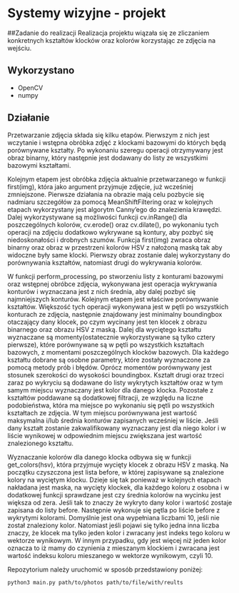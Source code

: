 # Systemy wizyjne - projekt
##Zadanie do realizacji
Realizacja projektu wiązała się ze zliczaniem konkretnych kształtów klocków oraz kolorów korzystając ze zdjęcia na wejściu.

## Wykorzystano
- OpenCV
- numpy

## Działanie
Przetwarzanie zdjęcia składa się kilku etapów. Pierwszym z nich jest wczytanie i wstępna obróbka
zdjęć z klockami bazowymi do których będą porównywane kształty. Po wykonaniu szeregu operacji
otrzymywany jest obraz binarny, który następnie jest dodawany do listy ze wszystkimi bazowymi
kształtami.

Kolejnym etapem jest obróbka zdjęcia aktualnie przetwarzanego w funkcji first(img), która jako
argument przyjmuje zdjęcie, już wcześniej zmniejszone. Pierwsze działania na obrazie mają celu pozbycie
się nadmiaru szczegółów za pomocą MeanShiftFiltering oraz w kolejnych etapach wykorzystany jest
algorytm Canny’ego do znalezienia krawędzi. Dalej wykorzystywane są możliwości funkcji cv.inRange()
dla poszczególnych kolorów, cv.erode() oraz cv.dilate(), po wykonaniu tych operacji na zdjęciu dodatkowo
wykrywane są kontury, aby pozbyć się niedoskonałości i drobnych szumów. Funkcja first(img) zwraca
obraz binarny oraz obraz w przestrzeni kolorów HSV z nałożoną maską tak aby widoczne były same
klocki. Pierwszy obraz zostanie dalej wykorzystany do porównywania kształtów, natomiast drugi do
wykrywania kolorów.

W funkcji perform_processing, po stworzeniu listy z konturami bazowymi oraz wstępnej obróbce
zdjęcia, wykonywana jest operacja wykrywania konturów i wyznaczana jest z nich średnia, aby dalej
pozbyć się najmniejszych konturów. Kolejnym etapem jest właściwe porównywanie kształtów. Większość
tych operacji wykonywana jest w pętli po wszystkich konturach ze zdjęcia, następnie znajdowany
jest minimalny boundingbox otaczający dany klocek, po czym wycinany jest ten klocek z obrazu
binarnego oraz obrazu HSV z maską. Dalej dla wyciętego kształtu wyznaczane są momenty(ostatecznie
wykorzystywane są tylko cztery pierwsze), które porównywane są w pętli po wszystkich kształtach
bazowych, z momentami poszczególnych klocków bazowych. Dla każdego kształtu dobrane są osobne
parametry, które zostały wyznaczone za pomocą metody prób i błędów. Oprócz momentów porównywany
jest stosunek szerokości do wysokości boundingbox. Kształt drugi oraz trzeci zaraz po wykryciu są
dodawane do listy wykrytych kształtów oraz w tym samym miejscu wyznaczany jest kolor dla danego
klocka. Pozostałe z kształtów poddawane są dodatkowej filtracji, ze względu na liczne podobieństwa, która
ma miejsce po wykonaniu się pętli po wszystkich kształtach ze zdjęcia. W tym miejscu porównywana jest
wartość maksymalna i/lub średnia konturów zapisanych wcześniej w liście. Jeśli dany kształt zostanie
zakwalifikowany wyznaczany jest dla niego kolor i w liście wynikowej w odpowiednim miejscu zwiększana
jest wartość znalezionego kształtu.

Wyznaczanie kolorów dla danego klocka odbywa się w funkcji get_colors(hsv), która przyjmuje wycięty
klocek z obrazu HSV z maską. Na początku czyszczona jest lista before, w której zapisywane są znalezione
kolory na wyciętym klocku. Dzieje się tak ponieważ w kolejnych etapach nakładana jest maska, na wycięty
klockek, dla każdego koloru z osobna i w dodatkowej funkcji sprawdzane jest czy średnia kolorów na
wycinku jest większa od zera. Jeśli tak to znaczy że wykryto dany kolor i wartość zostaje zapisana
do listy before. Następnie wykonuje się pętla po liście before z wykrytymi kolorami. Domyślnie jest ona
wypełniana liczbami 10, jeśli nie został znaleziony kolor. Natomiast jeśli pojawi się tylko jedna inna liczba
znaczy, że klocek ma tylko jeden kolor i zwracany jest indeks tego koloru w wektorze wynikowym. W
innym przypadku, gdy jest więcej niż jeden kolor oznacza to iż mamy do czynienia z mieszanym klockiem
i zwracana jest wartość indeksu koloru mieszanego w wektorze wynikowym, czyli 10.

Repozytorium należy uruchomić w sposób przedstawiony poniżej:
```
python3 main.py path/to/photos path/to/file/with/reults
```




